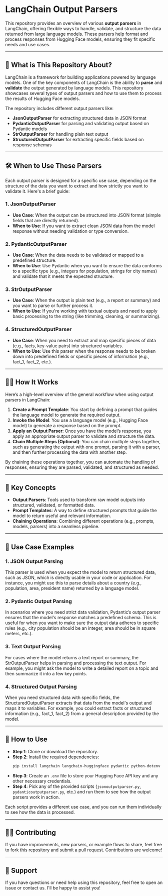 # LangChain Output Parsers

This repository provides an overview of various **output parsers** in LangChain, offering flexible ways to handle, validate, and structure the data returned from large language models. These parsers help format and process responses from Hugging Face models, ensuring they fit specific needs and use cases.

---

## 📘 What is This Repository About?

LangChain is a framework for building applications powered by language models. One of the key components of LangChain is the ability to **parse** and **validate** the output generated by language models. This repository showcases several types of output parsers and how to use them to process the results of Hugging Face models.

The repository includes different output parsers like:
- **JsonOutputParser** for extracting structured data in JSON format
- **PydanticOutputParser** for parsing and validating output based on Pydantic models
- **StrOutputParser** for handling plain text output
- **StructuredOutputParser** for extracting specific fields based on response schemas

---

## 🛠️ When to Use These Parsers

Each output parser is designed for a specific use case, depending on the structure of the data you want to extract and how strictly you want to validate it. Here's a brief guide:

### 1. **JsonOutputParser**
- **Use Case**: When the output can be structured into JSON format (simple fields that are directly returned).
- **When to Use**: If you want to extract clean JSON data from the model response without needing validation or type conversion.

### 2. **PydanticOutputParser**
- **Use Case**: When the data needs to be validated or mapped to a predefined structure.
- **When to Use**: Use Pydantic when you want to ensure the data conforms to a specific type (e.g., integers for population, strings for city names) and validate that it meets the expected structure.

### 3. **StrOutputParser**
- **Use Case**: When the output is plain text (e.g., a report or summary) and you want to parse or further process it.
- **When to Use**: If you're working with textual outputs and need to apply basic processing to the string (like trimming, cleaning, or summarizing).

### 4. **StructuredOutputParser**
- **Use Case**: When you need to extract and map specific pieces of data (e.g., facts, key-value pairs) into structured variables.
- **When to Use**: Use this parser when the response needs to be broken down into predefined fields or specific pieces of information (e.g., fact_1, fact_2, etc.).

---

## 🧑‍💻 How It Works

Here’s a high-level overview of the general workflow when using output parsers in LangChain:

1. **Create a Prompt Template**: You start by defining a prompt that guides the language model to generate the required output.
2. **Invoke the Model**: You use a language model (e.g., Hugging Face model) to generate a response based on the prompt.
3. **Apply an Output Parser**: Once you have the model’s response, you apply an appropriate output parser to validate and structure the data.
4. **Chain Multiple Steps (Optional)**: You can chain multiple steps together, such as generating the output with one prompt, parsing it with a parser, and then further processing the data with another step.

By chaining these operations together, you can automate the handling of responses, ensuring they are parsed, validated, and structured as needed.

---

## 🧠 Key Concepts

- **Output Parsers**: Tools used to transform raw model outputs into structured, validated, or formatted data.
- **Prompt Templates**: A way to define structured prompts that guide the model to return useful and relevant information.
- **Chaining Operations**: Combining different operations (e.g., prompts, models, parsers) into a seamless pipeline.

---

## 📄 Use Case Examples

### 1. **JSON Output Parsing**

This parser is used when you expect the model to return structured data, such as JSON, which is directly usable in your code or application. For instance, you might use this to parse details about a country (e.g., population, area, president name) returned by a language model.

### 2. **Pydantic Output Parsing**

In scenarios where you need strict data validation, Pydantic’s output parser ensures that the model's response matches a predefined schema. This is useful for when you want to make sure the output data adheres to specific rules (e.g., city population should be an integer, area should be in square meters, etc.).

### 3. **Text Output Parsing**

For cases where the model returns a text report or summary, the StrOutputParser helps in parsing and processing the text output. For example, you might ask the model to write a detailed report on a topic and then summarize it into a few key points.

### 4. **Structured Output Parsing**

When you need structured data with specific fields, the StructuredOutputParser extracts that data from the model's output and maps it to variables. For example, you could extract facts or structured information (e.g., fact_1, fact_2) from a general description provided by the model.

---

## 🤔 How to Use

- **Step 1**: Clone or download the repository.
- **Step 2**: Install the required dependencies:
  ```bash
  pip install langchain langchain-huggingface pydantic python-dotenv
  ```
- **Step 3**: Create an `.env` file to store your Hugging Face API key and any other necessary credentials.
- **Step 4**: Pick any of the provided scripts (`jsonoutputparser.py`, `pydanticoutputparser.py`, etc.) and run them to see how the output parsers work in action.

Each script provides a different use case, and you can run them individually to see how the data is processed.

---

## 👨‍💻 Contributing

If you have improvements, new parsers, or example flows to share, feel free to fork this repository and submit a pull request. Contributions are welcome!

---

## 🤝 Support

If you have questions or need help using this repository, feel free to open an issue or contact us. I'll be happy to assist you!



